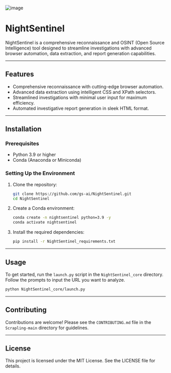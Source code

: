![image](https://github.com/user-attachments/assets/be738125-d116-47da-8e96-0ff9be01b8d2)


NightSentinel
=============

NightSentinel is a comprehensive reconnaissance and OSINT (Open Source Intelligence) tool designed to streamline investigations with advanced browser automation, data extraction, and report generation capabilities.

---

Features
--------
- Comprehensive reconnaissance with cutting-edge browser automation.
- Advanced data extraction using intelligent CSS and XPath selectors.
- Streamlined investigations with minimal user input for maximum efficiency.
- Automated investigative report generation in sleek HTML format.

---

Installation
------------

### Prerequisites
- Python 3.9 or higher
- Conda (Anaconda or Miniconda)

### Setting Up the Environment
1. Clone the repository:
   ```bash
   git clone https://github.com/gs-ai/NightSentinel.git
   cd NightSentinel
   ```

2. Create a Conda environment:
   ```bash
   conda create -n nightsentinel python=3.9 -y
   conda activate nightsentinel
   ```

3. Install the required dependencies:
   ```bash
   pip install -r NightSentinel_requirements.txt
   ```

---

Usage
-----
To get started, run the `launch.py` script in the `NightSentinel_core` directory. Follow the prompts to input the URL you want to analyze.

```bash
python NightSentinel_core/launch.py
```

---

Contributing
------------
Contributions are welcome! Please see the `CONTRIBUTING.md` file in the `Scrapling-main` directory for guidelines.

---

License
-------
This project is licensed under the MIT License. See the LICENSE file for details.
